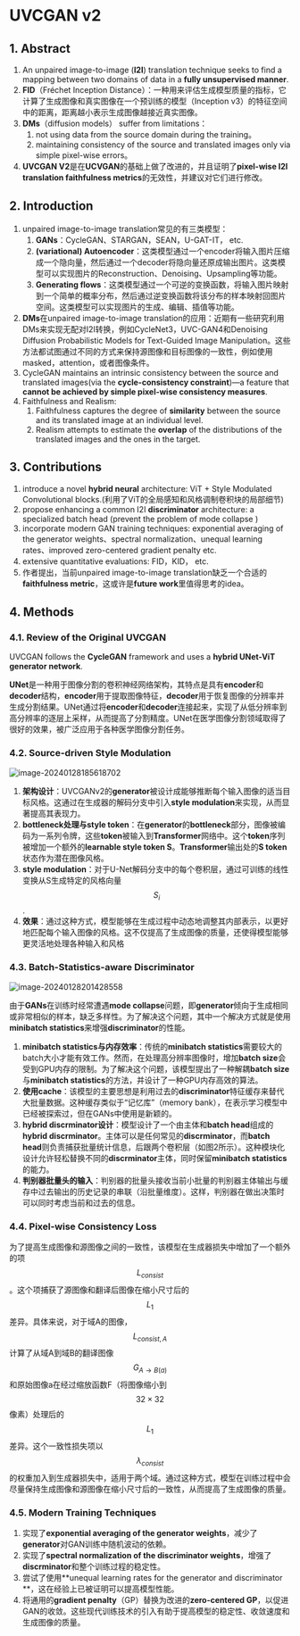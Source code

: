 # **UVCGAN v2**

## 1. Abstract

1. An  unpaired image-to-image (**I2I**) translation technique seeks to find a mapping between two domains of data in a **fully unsupervised manner**.
2. **FID**（Fréchet Inception Distance）：一种用来评估生成模型质量的指标，它计算了生成图像和真实图像在一个预训练的模型（Inception v3）的特征空间中的距离，距离越小表示生成图像越接近真实图像。
3. **DMs**（diffusion models） suffer from limitations：
   1. not using data from the source domain during the training。
   2. maintaining consistency of the source and translated images only via simple pixel-wise errors。
4. **UVCGAN V2**是在**UCVGAN**的基础上做了改进的，并且证明了**pixel-wise I2I translation faithfulness metrics**的无效性，并建议对它们进行修改。



## 2. Introduction

1. unpaired image-to-image translation常见的有三类模型：
   1. **GANs**：CycleGAN、STARGAN，SEAN，U-GAT-IT， etc.
   2. **(variational) Autoencoder**：这类模型通过一个encoder将输入图片压缩成一个隐向量，然后通过一个decoder将隐向量还原成输出图片。这类模型可以实现图片的Reconstruction、Denoising、Upsampling等功能。
   3. **Generating flows**：这类模型通过一个可逆的变换函数，将输入图片映射到一个简单的概率分布，然后通过逆变换函数将该分布的样本映射回图片空间。这类模型可以实现图片的生成、编辑、插值等功能。
2. **DMs**在unpaired image-to-image translation的应用：近期有一些研究利用DMs来实现无配对I2I转换，例如CycleNet3，UVC-GAN4和Denoising Diffusion Probabilistic Models for Text-Guided Image Manipulation。这些方法都试图通过不同的方式来保持源图像和目标图像的一致性，例如使用masked，attention，或者图像条件。
3. CycleGAN maintains an intrinsic consistency between the source and translated images(via the **cycle-consistency constraint**)—a feature that **cannot be achieved by simple pixel-wise consistency measures**.
4. Faithfulness and Realism:
   1.  Faithfulness captures the degree of **similarity** between the source and its translated image at an individual level.
   2. Realism attempts to estimate the **overlap** of the distributions of the translated images and the ones in the target.



## 3. Contributions

1. introduce a novel **hybrid neural** architecture: ViT + Style Modulated Convolutional blocks.(利用了ViT的全局感知和风格调制卷积块的局部细节)
2. propose enhancing a common I2I **discriminator** architecture: a specialized batch head (prevent the problem of mode collapse )
3. incorporate modern GAN training techniques: exponential averaging of the generator weights、spectral normalization、unequal learning rates、improved zero-centered gradient penalty etc.
4.  extensive quantitative evaluations: FID，KID， etc.
5. 作者提出，当前unpaired image-to-image translation缺乏一个合适的**faithfulness metric**，这或许是**future work**里值得思考的idea。



## 4. Methods

### 4.1.  Review of the Original UVCGAN

UVCGAN follows the **CycleGAN** framework and uses a **hybrid UNet-ViT generator network**.

**UNet**是一种用于图像分割的卷积神经网络架构，其特点是具有**encoder**和**decoder**结构，**encoder**用于提取图像特征，**decoder**用于恢复图像的分辨率并生成分割结果。UNet通过将**encoder**和**decoder**连接起来，实现了从低分辨率到高分辨率的逐层上采样，从而提高了分割精度。UNet在医学图像分割领域取得了很好的效果，被广泛应用于各种医学图像分割任务。



### 4.2. Source-driven Style Modulation

![image-20240128185618702](C:\Users\clear\AppData\Roaming\Typora\typora-user-images\image-20240128185618702.png)

1. **架构设计**：UVCGANv2的**generator**被设计成能够推断每个输入图像的适当目标风格。这通过在生成器的解码分支中引入**style modulation**来实现，从而显著提高其表现力。
2. **bottleneck处理与style token**：在**generator**的**bottleneck**部分，图像被编码为一系列令牌，这些**token**被输入到**Transformer**网络中。这个**token**序列被增加一个额外的**learnable style token S**。**Transformer**输出处的**S token**状态作为潜在图像风格。
3. **style modulation**：对于U-Net解码分支中的每个卷积层，通过可训练的线性变换从S生成特定的风格向量$$S_i$$.
4. **效果**：通过这种方式，模型能够在生成过程中动态地调整其内部表示，以更好地匹配每个输入图像的风格。这不仅提高了生成图像的质量，还使得模型能够更灵活地处理各种输入和风格



### 4.3. Batch-Statistics-aware Discriminator

![image-20240128201428558](C:\Users\clear\AppData\Roaming\Typora\typora-user-images\image-20240128201428558.png)

由于**GANs**在训练时经常遭遇**mode collapse**问题，即**generator**倾向于生成相同或非常相似的样本，缺乏多样性。为了解决这个问题，其中一个解决方式就是使用**minibatch statistics**来增强**discriminator**的性能。

1. **minibatch statistics与内存效率**：传统的**minibatch statistics**需要较大的batch大小才能有效工作。然而，在处理高分辨率图像时，增加**batch size**会受到GPU内存的限制。为了解决这个问题，该模型提出了一种解耦**batch size**与**minibatch statistics**的方法，并设计了一种GPU内存高效的算法。
2. **使用cache**：该模型的主要思想是利用过去的**discriminator**特征缓存来替代大批量数据。这种缓存类似于“记忆库”（memory bank），在表示学习模型中已经被探索过，但在GANs中使用是新颖的。
3. **hybrid discrminator设计**：模型设计了一个由主体和**batch head**组成的**hybrid discrminator**。主体可以是任何常见的**discrminator**，而**batch head**则负责捕获批量统计信息，后跟两个卷积层（如图2所示）。这种模块化设计允许轻松替换不同的**discrminator**主体，同时保留**minibatch statistics**的能力。
4. **判别器批量头的输入**：判别器的批量头接收当前小批量的判别器主体输出与缓存中过去输出的历史记录的串联（沿批量维度）。这样，判别器在做出决策时可以同时考虑当前和过去的信息。



### 4.4. Pixel-wise Consistency Loss

为了提高生成图像和源图像之间的一致性，该模型在生成器损失中增加了一个额外的项$$L_{consist}$$。这个项捕获了源图像和翻译后图像在缩小尺寸后的$$L_1$$差异。具体来说，对于域A的图像，$$L_{consist,A}$$计算了从域A到域B的翻译图像$$G_{A→B(a)}$$和原始图像a在经过缩放函数F（将图像缩小到$$32×32$$像素）处理后的$$L_1$$差异。这个一致性损失项以$$λ_{consist}$$的权重加入到生成器损失中，适用于两个域。通过这种方式，模型在训练过程中会尽量保持生成图像和源图像在缩小尺寸后的一致性，从而提高了生成图像的质量。



### 4.5. Modern Training Techniques

1. 实现了**exponential averaging of the generator weights**，减少了**generator**对GAN训练中随机波动的依赖。
2. 实现了**spectral normalization of the discriminator weights**，增强了**discrminator**和整个训练过程的稳定性。
3. 尝试了使用**unequal learning rates for the generator and discriminator **，这在经验上已被证明可以提高模型性能。
4. 将通用的**gradient penalty**（GP）替换为改进的**zero-centered GP**，以促进GAN的收敛。这些现代训练技术的引入有助于提高模型的稳定性、收敛速度和生成图像的质量。

